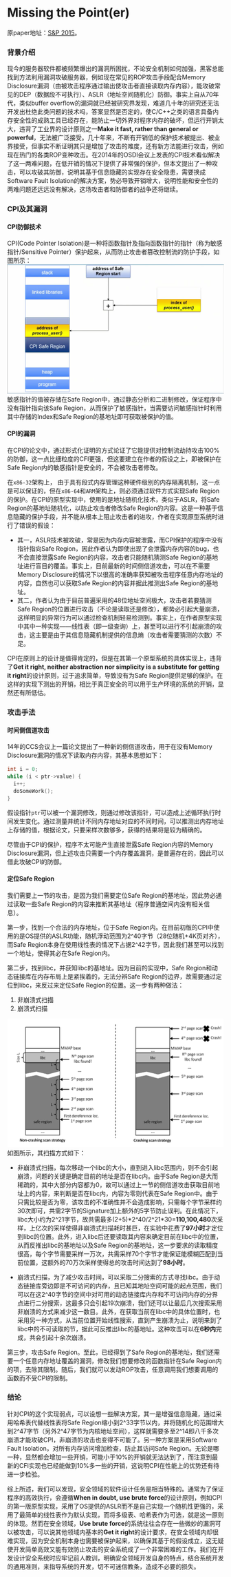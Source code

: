 # Missing the Point(er)

原paper地址：[S&P 2015](http://www.ieee-security.org/TC/SP2015/program.html)。

### 背景介绍
现今的服务器软件都被频繁爆出的漏洞所困扰，不论安全机制如何加强，黑客总能找到方法利用漏洞攻破服务器，例如现在常见的ROP攻击手段配合Memory Disclosure漏洞（由被攻击程序通过输出使攻击者直接读取内存内容），能攻破常见的DEP（数据段不可执行）、ASLR（地址空间随机化）防御。事实上自从70年代，类似buffer overflow的漏洞就已经被研究界发现，难道几十年的研究还无法开发出杜绝此类问题的技术吗，答案显然是否定的，使C/C++之类的语言具备内存安全性的成熟工具已经存在，能防止一切外界对程序内存的破坏，但运行开销太大，违背了工业界的设计原则之一**Make it fast, rather than general or powerful**，无法被广泛接受。几十年来，不断有开销低的保护技术被提出、被业界接受，但事实不断证明其只是增加了攻击的难度，还有新方法能进行攻击，例如现在热门的各类ROP变种攻击。在2014年的OSDI会议上发表的CPI技术看似解决了这一两难问题，在低开销的情况下提供了非常强的保护，但本文提出了一种攻击，可以攻破其防御，说明其基于信息隐藏的实现存在安全隐患，需要换成Software Fault Isolation的解决方案，势必导致开销增大，说明性能和安全性的两难问题还远远没有解决，这场攻击者和防御者的战争还将继续。

### CPI及其漏洞
#### CPI防御技术
CPI(Code Pointer Isolation)是一种将函数指针及指向函数指针的指针（称为敏感指针/Sensitive Pointer）保护起来，从而防止攻击者篡改控制流的防护手段，如图所示：
![figure1](../resources/Missing-1.png)
敏感指针的值被存储在Safe Region中，通过静态分析和二进制修改，保证程序中没有指针指向该Safe Region，从而保护了敏感指针，当需要访问敏感指针时利用其中存储的Index和Safe Region的基地址即可获取被保护的值。

#### CPI的漏洞
在CPI的论文中，通过形式化证明的方式论证了它能提供对控制流劫持攻击100%的防御，这一点比细粒度的CFI更强，但这要建立在作者的假设之上，即被保护在Safe Region内的敏感指针是安全的，不会被攻击者修改。

在`x86-32`架构上， 由于具有段式内存管理这种硬件级别的内存隔离机制，这一点是可以保证的，但在`x86-64`和`ARM`架构上，则必须通过软件方式实现Safe Region的保护。在CPI的原型实现中，使用的是地址随机化技术，类似于ASLR，将Safe Region的基地址随机化，以防止攻击者修改Safe Region的内容。这是一种基于信息隐藏的保护手段，并不能从根本上阻止攻击者的进攻，作者在实现原型系统时进行了错误的假设：
- 其一，ASLR技术被攻破，常是因为内存内容被泄露，而CPI保护的程序中没有指针指向Safe Region，因此作者认为即使出现了会泄露内存内容的bug，也不会直接泄露Safe Region的内容，攻击者只能随机猜测Safe Region的基地址进行盲目的覆盖。事实上，目前最新的时间侧信道攻击，可以在不需要Memory Disclosure的情况下以很高的准确率获知被攻击程序任意内存地址的内容，自然也可以获取Safe Region的内容并据此推测出Safe Region的基地址。
- 其二，作者认为由于目前普遍采用的48位地址空间极大，攻击者若要猜测Safe Region的位置进行攻击（不论是读取还是修改），都势必引起大量崩溃，这样明显的异常行为可以通过检查机制轻易检测到。事实上，在作者原型实现中其中一种实现——线性表（即一级查询）上，甚至可以进行不引起崩溃的攻击，这主要是由于其信息隐藏机制提供的信息熵（攻击者需要猜测的次数）不足。

CPI在原则上的设计是值得肯定的，但是在其第一个原型系统的具体实现上，违背了**Get it right, neither abstraction nor simplicity is a substitute for getting it right**的设计原则，过于追求简单，导致没有为Safe Region提供足够的保护。在这样的实现下测出的开销，相比于真正安全的可以用于生产环境的系统的开销，显然还有所低估。

### 攻击手法
#### 时间侧信道攻击
14年的CCS会议上一篇论文提出了一种新的侧信道攻击，用于在没有Memory Disclosure漏洞的情况下读取内存内容，其基本思想如下：
```c
int i = 0;
while (i < ptr->value) {
  i++;
  doSomeWork();
}
```
假设指针`ptr`可以被一个漏洞修改，则通过修改该指针，可以造成上述循环执行时间发生变化。通过测量并统计不同内存地址对应的不同时间，可以推测出内存地址上存储的值，根据论文，只要采样次数够多，获得的结果将是较为精确的。

尽管由于CPI的保护，程序不太可能产生直接泄露Safe Region内容的Memory Disclosure漏洞，但上述攻击只需要一个内存覆盖漏洞，是普遍存在的，因此可以借此攻破CPI的防御。

#### 定位Safe Region
我们需要上一节的攻击，是因为我们需要定位Safe Region的基地址，因此势必通过读取一些Safe Region的内容来推断其基地址（程序普通空间内没有相关信息）。

第一步，找到一个合法的内存地址，位于Safe Region内。在目前初版的CPI中使用的是OS提供的ASLR功能，随机浮动范围为2^40字节（28位随机+4K页对齐），而Safe Region本身在使用线性表的情况下占据2^42字节，因此我们甚至可以找到一个地址，使得其必在Safe Region内。

第二步，找到libc，并获知libc的基地址。因为目前的实现中，Safe Region和动态链接库在内存布局上是紧挨着的，无法分辨Safe Region的边界，故需要通过定位到libc，来反过来定位Safe Region的位置。这一步有两种做法：

1. 非崩溃式扫描
2. 崩溃式扫描

![figure2](../resources/Missing-2.png)
如图所示，其扫描方式如下：

- 非崩溃式扫描，每次移动一个libc的大小，直到进入libc范围内，则不会引起崩溃，问题的关键是确定目前的地址是否在libc内。由于Safe Region是大而稀疏的，其中大部分内容都为0，故可以通过上一节的侧信道攻击获取目前地址上的内容，来判断是否在libc内，内容为零则代表在Safe Region中。由于只需比较是否为零，该攻击的不准确性并不会造成影响，只需每个字节采样约30次即可，共需2字节的Signature加上额外的5字节防止误判。在此情况下，libc大小约为2^21字节，故共需最多(2+5)\*2^40/2^21\*30=**110,100,480**次采样，上亿次的采样使得非崩溃式扫描耗时甚巨，在实验中花费了**97小时**才定位到libc的位置。此外，进入libc后还要读取其内容来确定目前在libc中的位置，从而反推出libc的基地址以及Safe Region的基地址，这一步要求的读取精度很高，每个字节需要采样一万次，共需采样70个字节才能保证能模糊匹配到当前位置，这额外的70万次采样使得总的攻击时间达到了**98小时**。

- 崩溃式扫描，为了减少攻击时间，可以采取二分搜索的方式寻找libc。由于动态链接库旁边即是不可访问的内存，且已知其地址空间可能的起点范围，我们可以在这2^40字节的空间中对可用的动态链接库内存和不可访问内存的分界点进行二分搜索，这最多只会引起19次崩溃，我们还可以让最后几次搜索采用非崩溃的方式来减少这一数目。此外，在获取当前在libc中的具体位置时，也采用另一种方式，从当前位置开始线性搜索，直到产生崩溃为止，说明来到了libc中的不可读取的节，据此可反推出libc的基地址。这种攻击可以在**6秒内**完成，共会引起十余次崩溃。

第三步，攻击Safe Region。至此，已经得到了Safe Region的基地址，我们还需要一个任意内存地址覆盖的漏洞，修改我们想要修改的函数指针在Safe Region内的项，去除其限制。随后，我们就可以发动ROP攻击，任意调用我们想要调用的函数而不受CPI的限制。

### 结论
针对CPI的这个实现弱点，可以设想一些解决方案，其一是增强信息隐藏，通过采用哈希表代替线性表将Safe Region缩小到2^33字节以内，并将随机化的范围增大到2^47字节（另外2^47字节为内核地址空间），这样就需要多至2^14即八千多次崩溃才能攻破CPI，非崩溃的攻击也变得不可能了。另一种方案是采用Software Fault Isolation，对所有内存访问增加检查，防止其访问Safe Region。无论是哪一种，显然都会增加一些开销，可能小于10%的开销就无法达到了，而注意到最新的CFI实现也已经能做到10%多一些的开销，这说明CPI在性能上的优势还有待进一步检验。

综上所述，我们可以发现，安全领域的软件设计任务是相当特殊的。通常为了保证程序的高效执行，会遵循**When in doubt, use brute force**的设计原则，例如CPI的第一版原型实现，采用了OS提供的ASLR而不是自己实现一个随机性更强的，采用了最简单的线性表作为默认实现，而将多级表、哈希表作为可选，就是这一原则的体现。然而在安全领域，**Use brute force**的系统往往会存在一些微妙的漏洞可以被攻击，可以说其他领域内基本的**Get it right**的设计要求，在安全领域内却很难实现，因为安全机制本身也需要被保护起来，以确保其基于的假设成立，这无疑使开发简单高效又能有效防止攻击的安全系统成了一个非常困难的工作。我们在开发设计安全系统时应牢记前人教训，明确安全领域开发自身的特点，结合系统开发的通用准则，来指导系统的开发，切不可迷信教条，造成不必要的损失。
